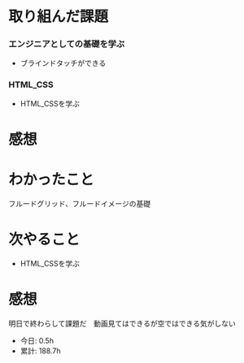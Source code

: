 # 取り組んだ課題
### エンジニアとしての基礎を学ぶ
* ブラインドタッチができる
### HTML_CSS
* HTML_CSSを学ぶ
# 感想
# わかったこと
フルードグリッド、フルードイメージの基礎
# 次やること
* HTML_CSSを学ぶ
# 感想
明日で終わらして課題だ　動画見てはできるが空ではできる気がしない
* 今日: 0.5h
* 累計: 188.7h
